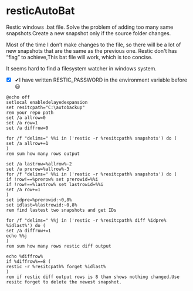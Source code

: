 # resticAutoBat
Restic windows .bat file. Solve the problem of adding too many same snapshots.Create a new snapshot only if the source folder changes.

Most of the time I don’t make changes to the file, so there will be a lot of new snapshots that are the same as the previous one. Restic don't has “flag” to 
achieve,This bat file will work, which is too concise.

It seems hard to find a filesystem watcher in windows system.

- [x] ✔I have written RESTIC_PASSWORD in the environment variable before 😃

```batch
@echo off
setlocal enabledelayedexpansion
set resitcpath="C:\autobackup"
rem your repo path
set /a allrow=0
set /a row=1
set /a diffrow=0

for /f "delims=" %%i in ('restic -r %resitcpath% snapshots') do (
set /a allrow+=1
)
rem sum how many rows output

set /a lastrow=%allrow%-2
set /a prerow=%allrow%-3
for /f "delims=" %%i in ('restic -r %resitcpath% snapshots') do (
if !row!==%prerow% set prerowid=%%i
if !row!==%lastrow% set lastrowid=%%i
set /a row+=1
)
set idpre=%prerowid:~0,8%
set idlast=%lastrowid:~0,8%
rem find lastest two snapshots and get IDs

for /f "delims=" %%j in ('restic -r %resitcpath% diff %idpre% %idlast%') do (
set /a diffrow+=1
echo %%j
)
rem sum how many rows restic diff output

echo %diffrow%
if %diffrow%==8 (
restic -r %resitcpath% forget %idlast%
)
rem if restic diff output rows is 8 than shows nothing changed.Use resitc forget to delete the newest snapshot.
```
